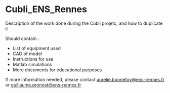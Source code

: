 # Cubli_ENS_Rennes
Description of the work done during the Cubli projetc, and how to duplicate it

Should contain :
  - List of equipment used
  - CAD of model
  - Instructions for use
  - Matlab simulations
  - More documents for educational purposes

If more information needed, please contact aurelie.bonnefoy@ens-rennes.fr or guillaume.pronost@ens-rennes.fr
